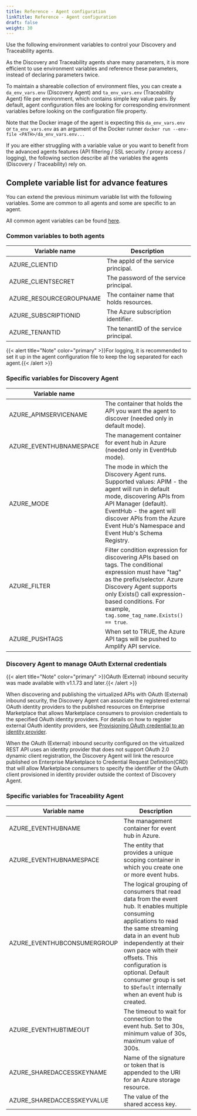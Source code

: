 ```yaml
---
title: Reference - Agent configuration
linkTitle: Reference - Agent configuration
draft: false
weight: 30
---
```

Use the following environment variables to control your Discovery and Traceability agents.

As the Discovery and Traceability agents share many parameters, it is more efficient to use environment variables and reference these parameters, instead of declaring parameters twice.

To maintain a shareable collection of environment files, you can create a `da_env_vars.env` (Discovery Agent) and `ta_env_vars.env` (Traceability Agent) file per environment, which contains simple key value pairs.  By default, agent configuration files are looking for corresponding environment variables before looking on the configuration file property.

Note that the Docker image of the agent is expecting this `da_env_vars.env` or `ta_env_vars.env` as an argument of the Docker runner `docker run --env-file <PATH>/da_env_vars.env...`

If you are either struggling with a variable value or you want to benefit from the advanced agents features (API filtering / SSL security / proxy access / logging), the following section describe all the variables the agents (Discovery / Traceability) rely on.

## Complete variable list for advance features

You can extend the previous minimum variable list with the following variables. Some are common to all agents and some are specific to an agent.

All common agent variables can be found [here](/docs/connect_manage_environ/connected_agent_common_reference/agent-variables#agent-variables).

### Common variables to both agents

| Variable name           | Description                              |
|-------------------------|------------------------------------------|
| AZURE_CLIENTID          | The appId of the service principal.      |
| AZURE_CLIENTSECRET      | The password of the service principal.   |
| AZURE_RESOURCEGROUPNAME | The container name that holds resources. |
| AZURE_SUBSCRIPTIONID    | The Azure subscription identifier.       |
| AZURE_TENANTID          | The tenantID of the service principal.   |

{{< alert title="Note" color="primary" >}}For logging, it is recommended to set it up in the agent configuration file to keep the log separated for each agent.{{< /alert >}}

### Specific variables for Discovery Agent

| Variable name           |                                                                                                                                                                                                                                                                        |
|-------------------------|------------------------------------------------------------------------------------------------------------------------------------------------------------------------------------------------------------------------------------------------------------------------|
| AZURE_APIMSERVICENAME   | The container that holds the API you want the agent to discover (needed only in default mode).                                                                                                                                                                         |
| AZURE_EVENTHUBNAMESPACE | The management container for event hub in Azure (needed only in EventHub mode).                                                                                                                                                                                        |
| AZURE_MODE              | The mode in which the Discovery Agent runs. Supported values: APIM - the agent will run in default mode, discovering APIs from API Manager (default). EventHub - the agent will discover APIs from the Azure Event Hub's Namespace and Event Hub's Schema Registry.    |
| AZURE_FILTER            | Filter condition expression for discovering APIs based on tags. The conditional expression must have \"tag\" as the prefix/selector. Azure Discovery Agent supports only Exists() call expression-based conditions. For example, `tag.some_tag_name.Exists() == true`. |
| AZURE_PUSHTAGS          | When set to TRUE, the Azure API tags will be pushed to Amplify API service.                                                                                                                                                                                            |

### Discovery Agent to manage OAuth External credentials

{{< alert title="Note" color="primary" >}}OAuth (External) inbound security was made available with v1.1.73 and later.{{< /alert >}}

When discovering and publishing the virtualized APIs with OAuth (External) inbound security, the Discovery Agent can associate the registered external OAuth identity providers to the published resources on Enterprise Marketplace that allows Marketplace consumers to provision credentials to the specified OAuth identity providers. For details on how to register external OAuth identity providers, see [Provisioning OAuth credential to an identity provider](/docs/connect_manage_environ/marketplace_provisioning/#provisioning-oauth-credential-to-an-identity-provider).

When the OAuth (External) inbound security configured on the virtualized REST API uses an identity provider that does not support OAuth 2.0 dynamic client registration, the Discovery Agent will link the resource published on Enterprise Marketplace to Credential Request Definition(CRD) that will allow Marketplace consumers to specify the identifier of the OAuth client provisioned in identity provider outside the context of Discovery Agent.

### Specific variables for Traceability Agent

| Variable name               | Description                                                                                                                                                                                                                                                                                                                              |
|-----------------------------|------------------------------------------------------------------------------------------------------------------------------------------------------------------------------------------------------------------------------------------------------------------------------------------------------------------------------------------|
| AZURE_EVENTHUBNAME          | The management container for event hub in Azure.                                                                                                                                                                                                                                                                                         |
| AZURE_EVENTHUBNAMESPACE     | The entity that provides a unique scoping container in which you create one or more event hubs.                                                                                                                                                                                                                                          |
| AZURE_EVENTHUBCONSUMERGROUP | The logical grouping of consumers that read data from the event hub. It enables multiple consuming applications to read the same streaming data in an event hub independently at their own pace with their offsets. This configuration is optional. Default consumer group is set to `$Default` internally when an event hub is created. |
| AZURE_EVENTHUBTIMEOUT       | The timeout to wait for connection to the event hub. Set to 30s, minimum value of 30s, maximum value of 300s.                                                                                                                                                                                                                            |
| AZURE_SHAREDACCESSKEYNAME   | Name of the signature or token that is appended to the URI for an Azure storage resource.                                                                                                                                                                                                                                                |
| AZURE_SHAREDACCESSKEYVALUE  | The value of the shared access key.                                                                                                                                                                                                                                                                                                      |
